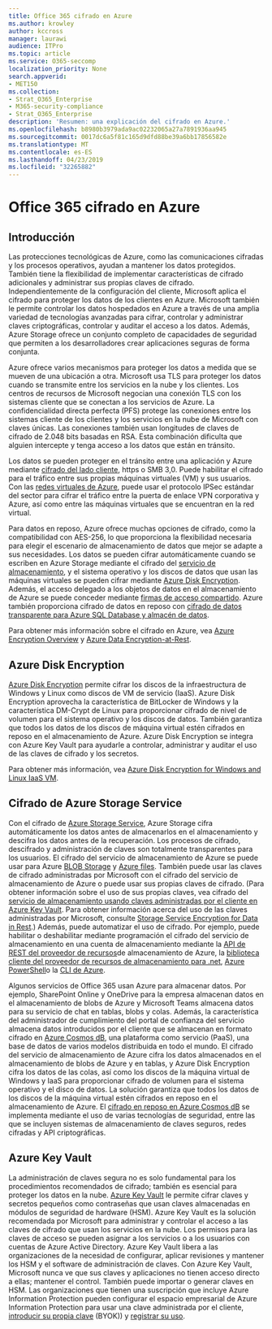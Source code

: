 ```yaml
---
title: Office 365 cifrado en Azure
ms.author: krowley
author: kccross
manager: laurawi
audience: ITPro
ms.topic: article
ms.service: O365-seccomp
localization_priority: None
search.appverid:
- MET150
ms.collection:
- Strat_O365_Enterprise
- M365-security-compliance
- Strat_O365_Enterprise
description: 'Resumen: una explicación del cifrado en Azure.'
ms.openlocfilehash: b8980b3979ada9ac02232065a27a7891936aa945
ms.sourcegitcommit: 0017dc6a5f81c165d9dfd88be39a6bb17856582e
ms.translationtype: MT
ms.contentlocale: es-ES
ms.lasthandoff: 04/23/2019
ms.locfileid: "32265882"
---
```

# <a name="office-365-encryption-in-azure"></a>Office 365 cifrado en Azure

## <a name="introduction"></a>Introducción

Las protecciones tecnológicas de Azure, como las comunicaciones cifradas y los procesos operativos, ayudan a mantener los datos protegidos. También tiene la flexibilidad de implementar características de cifrado adicionales y administrar sus propias claves de cifrado. Independientemente de la configuración del cliente, Microsoft aplica el cifrado para proteger los datos de los clientes en Azure. Microsoft también le permite controlar los datos hospedados en Azure a través de una amplia variedad de tecnologías avanzadas para cifrar, controlar y administrar claves criptográficas, controlar y auditar el acceso a los datos. Además, Azure Storage ofrece un conjunto completo de capacidades de seguridad que permiten a los desarrolladores crear aplicaciones seguras de forma conjunta.

Azure ofrece varios mecanismos para proteger los datos a medida que se mueven de una ubicación a otra. Microsoft usa TLS para proteger los datos cuando se transmite entre los servicios en la nube y los clientes. Los centros de recursos de Microsoft negocian una conexión TLS con los sistemas cliente que se conectan a los servicios de Azure. La confidencialidad directa perfecta (PFS) protege las conexiones entre los sistemas cliente de los clientes y los servicios en la nube de Microsoft con claves únicas. Las conexiones también usan longitudes de claves de cifrado de 2.048 bits basadas en RSA. Esta combinación dificulta que alguien intercepte y tenga acceso a los datos que están en tránsito.

Los datos se pueden proteger en el tránsito entre una aplicación y Azure mediante [cifrado del lado cliente](https://docs.microsoft.com/azure/storage/storage-client-side-encryption), https o SMB 3,0. Puede habilitar el cifrado para el tráfico entre sus propias máquinas virtuales (VM) y sus usuarios. Con las [redes virtuales de Azure](https://azure.microsoft.com/services/virtual-network/), puede usar el protocolo IPSec estándar del sector para cifrar el tráfico entre la puerta de enlace VPN corporativa y Azure, así como entre las máquinas virtuales que se encuentran en la red virtual.

Para datos en reposo, Azure ofrece muchas opciones de cifrado, como la compatibilidad con AES-256, lo que proporciona la flexibilidad necesaria para elegir el escenario de almacenamiento de datos que mejor se adapte a sus necesidades. Los datos se pueden cifrar automáticamente cuando se escriben en Azure Storage mediante el cifrado del [servicio de almacenamiento](https://docs.microsoft.com/azure/storage/storage-service-encryption), y el sistema operativo y los discos de datos que usan las máquinas virtuales se pueden cifrar mediante [Azure Disk Encryption](https://docs.microsoft.com/azure/security/azure-security-disk-encryption). Además, el acceso delegado a los objetos de datos en el almacenamiento de Azure se puede conceder mediante [firmas de acceso compartido](https://docs.microsoft.com/azure/storage/storage-dotnet-shared-access-signature-part-1). Azure también proporciona cifrado de datos en reposo con [cifrado de datos transparente para Azure SQL Database y almacén de datos](https://docs.microsoft.com/sql/relational-databases/security/encryption/transparent-data-encryption-azure-sql).

Para obtener más información sobre el cifrado en Azure, vea [Azure Encryption Overview](https://docs.microsoft.com/azure/security/security-azure-encryption-overview) y [Azure Data Encryption-at-Rest](https://docs.microsoft.com/azure/security/azure-security-encryption-atrest).

## <a name="azure-disk-encryption"></a>Azure Disk Encryption

[Azure Disk Encryption](https://docs.microsoft.com/azure/security/azure-security-disk-encryption) permite cifrar los discos de la infraestructura de Windows y Linux como discos de VM de servicio (IaaS). Azure Disk Encryption aprovecha la característica de BitLocker de Windows y la característica DM-Crypt de Linux para proporcionar cifrado de nivel de volumen para el sistema operativo y los discos de datos. También garantiza que todos los datos de los discos de máquina virtual estén cifrados en reposo en el almacenamiento de Azure. Azure Disk Encryption se integra con Azure Key Vault para ayudarle a controlar, administrar y auditar el uso de las claves de cifrado y los secretos.

Para obtener más información, vea [Azure Disk Encryption for Windows and Linux IaaS VM](https://docs.microsoft.com/azure/security/azure-security-disk-encryption).

## <a name="azure-storage-service-encryption"></a>Cifrado de Azure Storage Service

Con el cifrado de [Azure Storage Service](https://docs.microsoft.com/azure/storage/storage-service-encryption), Azure Storage cifra automáticamente los datos antes de almacenarlos en el almacenamiento y descifra los datos antes de la recuperación. Los procesos de cifrado, descifrado y administración de claves son totalmente transparentes para los usuarios. El cifrado del servicio de almacenamiento de Azure se puede usar para Azure [BLOB Storage](https://azure.microsoft.com/services/storage/blobs/) y [Azure files](https://azure.microsoft.com/services/storage/files/). También puede usar las claves de cifrado administradas por Microsoft con el cifrado del servicio de almacenamiento de Azure o puede usar sus propias claves de cifrado. (Para obtener información sobre el uso de sus propias claves, vea cifrado del [servicio de almacenamiento usando claves administradas por el cliente en Azure Key Vault](https://docs.microsoft.com/azure/storage/common/storage-service-encryption-customer-managed-keys). Para obtener información acerca del uso de las claves administradas por Microsoft, consulte [Storage Service Encryption for Data in Rest](https://docs.microsoft.com/azure/storage/storage-service-encryption).) Además, puede automatizar el uso de cifrado. Por ejemplo, puede habilitar o deshabilitar mediante programación el cifrado del servicio de almacenamiento en una cuenta de almacenamiento mediante la [API de REST del proveedor de recursos](https://msdn.microsoft.com/library/azure/mt163683.aspx)de almacenamiento de Azure, la [biblioteca cliente del proveedor de recursos de almacenamiento para .net](https://msdn.microsoft.com/library/azure/mt131037.aspx), [Azure PowerShell](https://docs.microsoft.com/powershell/azureps-cmdlets-docs)o la [CLI de Azure](https://docs.microsoft.com/azure/storage/storage-azure-cli).

Algunos servicios de Office 365 usan Azure para almacenar datos. Por ejemplo, SharePoint Online y OneDrive para la empresa almacenan datos en el almacenamiento de blobs de Azure y Microsoft Teams almacena datos para su servicio de chat en tablas, blobs y colas. Además, la característica del administrador de cumplimiento del portal de confianza del servicio almacena datos introducidos por el cliente que se almacenan en formato cifrado en [Azure Cosmos dB](https://docs.microsoft.com/azure/cosmos-db/database-encryption-at-rest), una plataforma como servicio (PaaS), una base de datos de varios modelos distribuida en todo el mundo. El cifrado del servicio de almacenamiento de Azure cifra los datos almacenados en el almacenamiento de blobs de Azure y en tablas, y Azure Disk Encryption cifra los datos de las colas, así como los discos de la máquina virtual de Windows y IaaS para proporcionar cifrado de volumen para el sistema operativo y el disco de datos. La solución garantiza que todos los datos de los discos de la máquina virtual estén cifrados en reposo en el almacenamiento de Azure. El [cifrado en reposo en Azure Cosmos dB](https://docs.microsoft.com/azure/cosmos-db/database-encryption-at-rest) se implementa mediante el uso de varias tecnologías de seguridad, entre las que se incluyen sistemas de almacenamiento de claves seguros, redes cifradas y API criptográficas.

## <a name="azure-key-vault"></a>Azure Key Vault

La administración de claves segura no es solo fundamental para los procedimientos recomendados de cifrado; también es esencial para proteger los datos en la nube. [Azure Key Vault](https://docs.microsoft.com/azure/key-vault/key-vault-whatis) le permite cifrar claves y secretos pequeños como contraseñas que usan claves almacenadas en módulos de seguridad de hardware (HSM). Azure Key Vault es la solución recomendada por Microsoft para administrar y controlar el acceso a las claves de cifrado que usan los servicios en la nube. Los permisos para las claves de acceso se pueden asignar a los servicios o a los usuarios con cuentas de Azure Active Directory. Azure Key Vault libera a las organizaciones de la necesidad de configurar, aplicar revisiones y mantener los HSM y el software de administración de claves. Con Azure Key Vault, Microsoft nunca ve que sus claves y aplicaciones no tienen acceso directo a ellas; mantener el control. También puede importar o generar claves en HSM. Las organizaciones que tienen una suscripción que incluye Azure Information Protection pueden configurar el espacio empresarial de Azure Information Protection para usar una clave administrada por el cliente, [introducir su propia clave](https://docs.microsoft.com/information-protection/plan-design/byok-price-restrictions) (BYOK)) y [registrar su uso](https://docs.microsoft.com/information-protection/deploy-use/log-analyze-usage).
